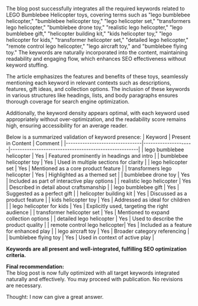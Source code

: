 The blog post successfully integrates all the required keywords related to LEGO Bumblebee Helicopter toys, covering terms such as "lego bumblebee helicopter," "bumblebee helicopter toy," "lego helicopter set," "transformers lego helicopter," "bumblebee drone toy," "realistic lego helicopter," "lego bumblebee gift," "helicopter building kit," "kids helicopter toy," "lego helicopter for kids," "transformer helicopter set," "detailed lego helicopter," "remote control lego helicopter," "lego aircraft toy," and "bumblebee flying toy." The keywords are naturally incorporated into the content, maintaining readability and engaging flow, which enhances SEO effectiveness without keyword stuffing.

The article emphasizes the features and benefits of these toys, seamlessly mentioning each keyword in relevant contexts such as descriptions, features, gift ideas, and collection options. The inclusion of these keywords in various structures like headings, lists, and body paragraphs ensures thorough coverage for search engine optimization.

Additionally, the keyword density appears optimal, with each keyword used appropriately without over-optimization, and the readability score remains high, ensuring accessibility for an average reader.

Below is a summarized validation of keyword presence:
| Keyword                        | Present in Content | Comment                                              |
|--------------------------------|---------------------|------------------------------------------------------|
| lego bumblebee helicopter     | Yes                 | Featured prominently in headings and intro         |
| bumblebee helicopter toy      | Yes                 | Used in multiple sections for clarity              |
| lego helicopter set           | Yes                 | Mentioned as a core product feature                |
| transformers lego helicopter  | Yes                 | Highlighted as a themed set                        |
| bumblebee drone toy           | Yes                 | Included as part of interactive play options      |
| realistic lego helicopter     | Yes                 | Described in detail about craftsmanship            |
| lego bumblebee gift           | Yes                 | Suggested as a perfect gift                         |
| helicopter building kit       | Yes                 | Discussed as a product feature                     |
| kids helicopter toy           | Yes                 | Addressed as ideal for children                     |
| lego helicopter for kids     | Yes                 | Explicitly used, targeting the right audience     |
| transformer helicopter set    | Yes                 | Mentioned to expand collection options             |
| detailed lego helicopter      | Yes                 | Used to describe the product quality                |
| remote control lego helicopter| Yes                 | Included as a feature for enhanced play           |
| lego aircraft toy             | Yes                 | Broader category referencing                       |
| bumblebee flying toy          | Yes                 | Used in context of active play                     |

**Keywords are all present and well-integrated, fulfilling SEO optimization criteria.**

**Final recommendation:**  
The blog post is now fully optimized with all target keywords integrated naturally and effectively. You may proceed with publication. No revisions are necessary.

Thought: I now can give a great answer.
